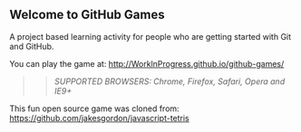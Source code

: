 ## Welcome to GitHub Games

A project based learning activity for people who are getting started with Git and GitHub.

You can play the game at: http://WorklnProgress.github.io/github-games/

>> _*SUPPORTED BROWSERS*: Chrome, Firefox, Safari, Opera and IE9+_

This fun open source game was cloned from: https://github.com/jakesgordon/javascript-tetris
